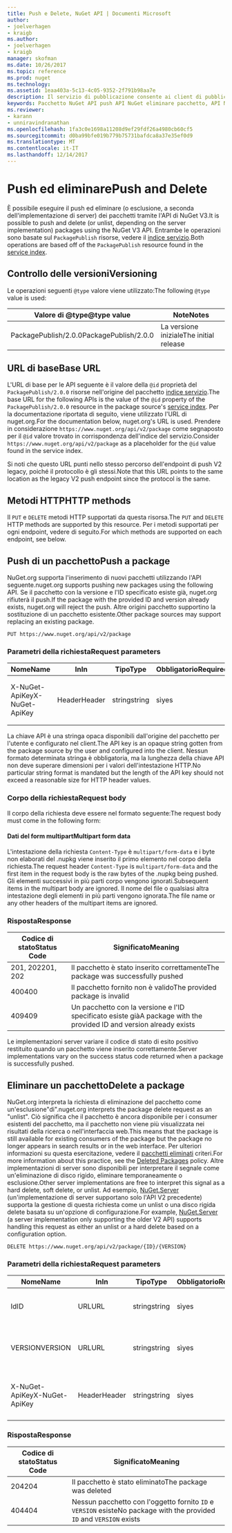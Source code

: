 ```yaml
---
title: Push e Delete, NuGet API | Documenti Microsoft
author:
- joelverhagen
- kraigb
ms.author:
- joelverhagen
- kraigb
manager: skofman
ms.date: 10/26/2017
ms.topic: reference
ms.prod: nuget
ms.technology: 
ms.assetid: 1eaa403a-5c13-4c05-9352-2f791b98aa7e
description: Il servizio di pubblicazione consente ai client di pubblicare nuovi pacchetti e l'esclusione o eliminare i pacchetti esistenti.
keywords: Pacchetto NuGet API push API NuGet eliminare pacchetto, API NuGet esclusione di pacchetto, pacchetto di caricamento API NuGet, API NuGet creare pacchetto
ms.reviewer:
- karann
- unniravindranathan
ms.openlocfilehash: 1fa3c0e1698a11208d9ef29fdf26a4980cb60cf5
ms.sourcegitcommit: d0ba99bfe019b779b75731bafdca8a37e35ef0d9
ms.translationtype: MT
ms.contentlocale: it-IT
ms.lasthandoff: 12/14/2017
---
```

# <a name="push-and-delete"></a><span data-ttu-id="98c51-104">Push ed eliminare</span><span class="sxs-lookup"><span data-stu-id="98c51-104">Push and Delete</span></span>

<span data-ttu-id="98c51-105">È possibile eseguire il push ed eliminare (o esclusione, a seconda dell'implementazione di server) dei pacchetti tramite l'API di NuGet V3.</span><span class="sxs-lookup"><span data-stu-id="98c51-105">It is possible to push and delete (or unlist, depending on the server implementation) packages using the NuGet V3 API.</span></span>
<span data-ttu-id="98c51-106">Entrambe le operazioni sono basate sul `PackagePublish` risorse, vedere il [indice servizio](service-index.md).</span><span class="sxs-lookup"><span data-stu-id="98c51-106">Both operations are based off of the `PackagePublish` resource found in the [service index](service-index.md).</span></span>

## <a name="versioning"></a><span data-ttu-id="98c51-107">Controllo delle versioni</span><span class="sxs-lookup"><span data-stu-id="98c51-107">Versioning</span></span>

<span data-ttu-id="98c51-108">Le operazioni seguenti `@type` valore viene utilizzato:</span><span class="sxs-lookup"><span data-stu-id="98c51-108">The following `@type` value is used:</span></span>

<span data-ttu-id="98c51-109">Valore di @type</span><span class="sxs-lookup"><span data-stu-id="98c51-109">@type value</span></span>          | <span data-ttu-id="98c51-110">Note</span><span class="sxs-lookup"><span data-stu-id="98c51-110">Notes</span></span>
-------------------- | -----
<span data-ttu-id="98c51-111">PackagePublish/2.0.0</span><span class="sxs-lookup"><span data-stu-id="98c51-111">PackagePublish/2.0.0</span></span> | <span data-ttu-id="98c51-112">La versione iniziale</span><span class="sxs-lookup"><span data-stu-id="98c51-112">The initial release</span></span>

## <a name="base-url"></a><span data-ttu-id="98c51-113">URL di base</span><span class="sxs-lookup"><span data-stu-id="98c51-113">Base URL</span></span>

<span data-ttu-id="98c51-114">L'URL di base per le API seguente è il valore della `@id` proprietà del `PackagePublish/2.0.0` risorse nell'origine del pacchetto [indice servizio](service-index.md).</span><span class="sxs-lookup"><span data-stu-id="98c51-114">The base URL for the following APIs is the value of the `@id` property of the `PackagePublish/2.0.0` resource in the package source's [service index](service-index.md).</span></span> <span data-ttu-id="98c51-115">Per la documentazione riportata di seguito, viene utilizzato l'URL di nuget.org.</span><span class="sxs-lookup"><span data-stu-id="98c51-115">For the documentation below, nuget.org's URL is used.</span></span> <span data-ttu-id="98c51-116">Prendere in considerazione `https://www.nuget.org/api/v2/package` come segnaposto per il `@id` valore trovato in corrispondenza dell'indice del servizio.</span><span class="sxs-lookup"><span data-stu-id="98c51-116">Consider `https://www.nuget.org/api/v2/package` as a placeholder for the `@id` value found in the service index.</span></span>

<span data-ttu-id="98c51-117">Si noti che questo URL punti nello stesso percorso dell'endpoint di push V2 legacy, poiché il protocollo è gli stessi.</span><span class="sxs-lookup"><span data-stu-id="98c51-117">Note that this URL points to the same location as the legacy V2 push endpoint since the protocol is the same.</span></span>

## <a name="http-methods"></a><span data-ttu-id="98c51-118">Metodi HTTP</span><span class="sxs-lookup"><span data-stu-id="98c51-118">HTTP methods</span></span>

<span data-ttu-id="98c51-119">Il `PUT` e `DELETE` metodi HTTP supportati da questa risorsa.</span><span class="sxs-lookup"><span data-stu-id="98c51-119">The `PUT` and `DELETE` HTTP methods are supported by this resource.</span></span> <span data-ttu-id="98c51-120">Per i metodi supportati per ogni endpoint, vedere di seguito.</span><span class="sxs-lookup"><span data-stu-id="98c51-120">For which methods are supported on each endpoint, see below.</span></span>

## <a name="push-a-package"></a><span data-ttu-id="98c51-121">Push di un pacchetto</span><span class="sxs-lookup"><span data-stu-id="98c51-121">Push a package</span></span>

<span data-ttu-id="98c51-122">NuGet.org supporta l'inserimento di nuovi pacchetti utilizzando l'API seguente.</span><span class="sxs-lookup"><span data-stu-id="98c51-122">nuget.org supports pushing new packages using the following API.</span></span> <span data-ttu-id="98c51-123">Se il pacchetto con la versione e l'ID specificato esiste già, nuget.org rifiuterà il push.</span><span class="sxs-lookup"><span data-stu-id="98c51-123">If the package with the provided ID and version already exists, nuget.org will reject the push.</span></span> <span data-ttu-id="98c51-124">Altre origini pacchetto supportino la sostituzione di un pacchetto esistente.</span><span class="sxs-lookup"><span data-stu-id="98c51-124">Other package sources may support replacing an existing package.</span></span>

```
PUT https://www.nuget.org/api/v2/package
```

### <a name="request-parameters"></a><span data-ttu-id="98c51-125">Parametri della richiesta</span><span class="sxs-lookup"><span data-stu-id="98c51-125">Request parameters</span></span>

<span data-ttu-id="98c51-126">Nome</span><span class="sxs-lookup"><span data-stu-id="98c51-126">Name</span></span>           | <span data-ttu-id="98c51-127">In</span><span class="sxs-lookup"><span data-stu-id="98c51-127">In</span></span>     | <span data-ttu-id="98c51-128">Tipo</span><span class="sxs-lookup"><span data-stu-id="98c51-128">Type</span></span>   | <span data-ttu-id="98c51-129">Obbligatorio</span><span class="sxs-lookup"><span data-stu-id="98c51-129">Required</span></span> | <span data-ttu-id="98c51-130">Note</span><span class="sxs-lookup"><span data-stu-id="98c51-130">Notes</span></span>
-------------- | ------ | ------ | -------- | -----
<span data-ttu-id="98c51-131">X-NuGet-ApiKey</span><span class="sxs-lookup"><span data-stu-id="98c51-131">X-NuGet-ApiKey</span></span> | <span data-ttu-id="98c51-132">Header</span><span class="sxs-lookup"><span data-stu-id="98c51-132">Header</span></span> | <span data-ttu-id="98c51-133">string</span><span class="sxs-lookup"><span data-stu-id="98c51-133">string</span></span> | <span data-ttu-id="98c51-134">sì</span><span class="sxs-lookup"><span data-stu-id="98c51-134">yes</span></span>      | <span data-ttu-id="98c51-135">Ad esempio, `X-NuGet-ApiKey: {USER_API_KEY}`.</span><span class="sxs-lookup"><span data-stu-id="98c51-135">For example, `X-NuGet-ApiKey: {USER_API_KEY}`</span></span>

<span data-ttu-id="98c51-136">La chiave API è una stringa opaca disponibili dall'origine del pacchetto per l'utente e configurato nel client.</span><span class="sxs-lookup"><span data-stu-id="98c51-136">The API key is an opaque string gotten from the package source by the user and configured into the client.</span></span> <span data-ttu-id="98c51-137">Nessun formato determinata stringa è obbligatoria, ma la lunghezza della chiave API non deve superare dimensioni per i valori dell'intestazione HTTP.</span><span class="sxs-lookup"><span data-stu-id="98c51-137">No particular string format is mandated but the length of the API key should not exceed a reasonable size for HTTP header values.</span></span>

### <a name="request-body"></a><span data-ttu-id="98c51-138">Corpo della richiesta</span><span class="sxs-lookup"><span data-stu-id="98c51-138">Request body</span></span>

<span data-ttu-id="98c51-139">Il corpo della richiesta deve essere nel formato seguente:</span><span class="sxs-lookup"><span data-stu-id="98c51-139">The request body must come in the following form:</span></span>

#### <a name="multipart-form-data"></a><span data-ttu-id="98c51-140">Dati del form multipart</span><span class="sxs-lookup"><span data-stu-id="98c51-140">Multipart form data</span></span>

<span data-ttu-id="98c51-141">L'intestazione della richiesta `Content-Type` è `multipart/form-data` e i byte non elaborati del .nupkg viene inserito il primo elemento nel corpo della richiesta.</span><span class="sxs-lookup"><span data-stu-id="98c51-141">The request header `Content-Type` is `multipart/form-data` and the first item in the request body is the raw bytes of the .nupkg being pushed.</span></span> <span data-ttu-id="98c51-142">Gli elementi successivi in più parti corpo vengono ignorati.</span><span class="sxs-lookup"><span data-stu-id="98c51-142">Subsequent items in the multipart body are ignored.</span></span> <span data-ttu-id="98c51-143">Il nome del file o qualsiasi altra intestazione degli elementi in più parti vengono ignorata.</span><span class="sxs-lookup"><span data-stu-id="98c51-143">The file name or any other headers of the multipart items are ignored.</span></span>

### <a name="response"></a><span data-ttu-id="98c51-144">Risposta</span><span class="sxs-lookup"><span data-stu-id="98c51-144">Response</span></span>

<span data-ttu-id="98c51-145">Codice di stato</span><span class="sxs-lookup"><span data-stu-id="98c51-145">Status Code</span></span> | <span data-ttu-id="98c51-146">Significato</span><span class="sxs-lookup"><span data-stu-id="98c51-146">Meaning</span></span>
----------- | -------
<span data-ttu-id="98c51-147">201, 202</span><span class="sxs-lookup"><span data-stu-id="98c51-147">201, 202</span></span>    | <span data-ttu-id="98c51-148">Il pacchetto è stato inserito correttamente</span><span class="sxs-lookup"><span data-stu-id="98c51-148">The package was successfully pushed</span></span>
<span data-ttu-id="98c51-149">400</span><span class="sxs-lookup"><span data-stu-id="98c51-149">400</span></span>         | <span data-ttu-id="98c51-150">Il pacchetto fornito non è valido</span><span class="sxs-lookup"><span data-stu-id="98c51-150">The provided package is invalid</span></span>
<span data-ttu-id="98c51-151">409</span><span class="sxs-lookup"><span data-stu-id="98c51-151">409</span></span>         | <span data-ttu-id="98c51-152">Un pacchetto con la versione e l'ID specificato esiste già</span><span class="sxs-lookup"><span data-stu-id="98c51-152">A package with the provided ID and version already exists</span></span>

<span data-ttu-id="98c51-153">Le implementazioni server variare il codice di stato di esito positivo restituito quando un pacchetto viene inserito correttamente.</span><span class="sxs-lookup"><span data-stu-id="98c51-153">Server implementations vary on the success status code returned when a package is successfully pushed.</span></span>

## <a name="delete-a-package"></a><span data-ttu-id="98c51-154">Eliminare un pacchetto</span><span class="sxs-lookup"><span data-stu-id="98c51-154">Delete a package</span></span>

<span data-ttu-id="98c51-155">NuGet.org interpreta la richiesta di eliminazione del pacchetto come un'esclusione"di".</span><span class="sxs-lookup"><span data-stu-id="98c51-155">nuget.org interprets the package delete request as an "unlist".</span></span> <span data-ttu-id="98c51-156">Ciò significa che il pacchetto è ancora disponibile per i consumer esistenti del pacchetto, ma il pacchetto non viene più visualizzata nei risultati della ricerca o nell'interfaccia web.</span><span class="sxs-lookup"><span data-stu-id="98c51-156">This means that the package is still available for existing consumers of the package but the package no longer appears in search results or in the web interface.</span></span> <span data-ttu-id="98c51-157">Per ulteriori informazioni su questa esercitazione, vedere il [pacchetti eliminati](../policies/deleting-packages.md) criteri.</span><span class="sxs-lookup"><span data-stu-id="98c51-157">For more information about this practice, see the [Deleted Packages](../policies/deleting-packages.md) policy.</span></span> <span data-ttu-id="98c51-158">Altre implementazioni di server sono disponibili per interpretare il segnale come un'eliminazione di disco rigido, eliminare temporaneamente o esclusione.</span><span class="sxs-lookup"><span data-stu-id="98c51-158">Other server implementations are free to interpret this signal as a hard delete, soft delete, or unlist.</span></span> <span data-ttu-id="98c51-159">Ad esempio, [NuGet.Server](https://www.nuget.org/packages/NuGet.Server) (un'implementazione di server supportano solo l'API V2 precedente) supporta la gestione di questa richiesta come un unlist o una disco rigida delete basata su un'opzione di configurazione.</span><span class="sxs-lookup"><span data-stu-id="98c51-159">For example, [NuGet.Server](https://www.nuget.org/packages/NuGet.Server) (a server implementation only supporting the older V2 API) supports handling this request as either an unlist or a hard delete based on a configuration option.</span></span>

```
DELETE https://www.nuget.org/api/v2/package/{ID}/{VERSION}
```

### <a name="request-parameters"></a><span data-ttu-id="98c51-160">Parametri della richiesta</span><span class="sxs-lookup"><span data-stu-id="98c51-160">Request parameters</span></span>

<span data-ttu-id="98c51-161">Nome</span><span class="sxs-lookup"><span data-stu-id="98c51-161">Name</span></span>           | <span data-ttu-id="98c51-162">In</span><span class="sxs-lookup"><span data-stu-id="98c51-162">In</span></span>     | <span data-ttu-id="98c51-163">Tipo</span><span class="sxs-lookup"><span data-stu-id="98c51-163">Type</span></span>   | <span data-ttu-id="98c51-164">Obbligatorio</span><span class="sxs-lookup"><span data-stu-id="98c51-164">Required</span></span> | <span data-ttu-id="98c51-165">Note</span><span class="sxs-lookup"><span data-stu-id="98c51-165">Notes</span></span>
-------------- | ------ | ------ | -------- | -----
<span data-ttu-id="98c51-166">Id</span><span class="sxs-lookup"><span data-stu-id="98c51-166">ID</span></span>             | <span data-ttu-id="98c51-167">URL</span><span class="sxs-lookup"><span data-stu-id="98c51-167">URL</span></span>    | <span data-ttu-id="98c51-168">string</span><span class="sxs-lookup"><span data-stu-id="98c51-168">string</span></span> | <span data-ttu-id="98c51-169">sì</span><span class="sxs-lookup"><span data-stu-id="98c51-169">yes</span></span>      | <span data-ttu-id="98c51-170">L'ID del pacchetto da eliminare</span><span class="sxs-lookup"><span data-stu-id="98c51-170">The ID of the package to delete</span></span>
<span data-ttu-id="98c51-171">VERSION</span><span class="sxs-lookup"><span data-stu-id="98c51-171">VERSION</span></span>        | <span data-ttu-id="98c51-172">URL</span><span class="sxs-lookup"><span data-stu-id="98c51-172">URL</span></span>    | <span data-ttu-id="98c51-173">string</span><span class="sxs-lookup"><span data-stu-id="98c51-173">string</span></span> | <span data-ttu-id="98c51-174">sì</span><span class="sxs-lookup"><span data-stu-id="98c51-174">yes</span></span>      | <span data-ttu-id="98c51-175">La versione del pacchetto da eliminare</span><span class="sxs-lookup"><span data-stu-id="98c51-175">The version of the package to delete</span></span>
<span data-ttu-id="98c51-176">X-NuGet-ApiKey</span><span class="sxs-lookup"><span data-stu-id="98c51-176">X-NuGet-ApiKey</span></span> | <span data-ttu-id="98c51-177">Header</span><span class="sxs-lookup"><span data-stu-id="98c51-177">Header</span></span> | <span data-ttu-id="98c51-178">string</span><span class="sxs-lookup"><span data-stu-id="98c51-178">string</span></span> | <span data-ttu-id="98c51-179">sì</span><span class="sxs-lookup"><span data-stu-id="98c51-179">yes</span></span>      | <span data-ttu-id="98c51-180">Ad esempio, `X-NuGet-ApiKey: {USER_API_KEY}`.</span><span class="sxs-lookup"><span data-stu-id="98c51-180">For example, `X-NuGet-ApiKey: {USER_API_KEY}`</span></span>

### <a name="response"></a><span data-ttu-id="98c51-181">Risposta</span><span class="sxs-lookup"><span data-stu-id="98c51-181">Response</span></span>

<span data-ttu-id="98c51-182">Codice di stato</span><span class="sxs-lookup"><span data-stu-id="98c51-182">Status Code</span></span> | <span data-ttu-id="98c51-183">Significato</span><span class="sxs-lookup"><span data-stu-id="98c51-183">Meaning</span></span>
----------- | -------
<span data-ttu-id="98c51-184">204</span><span class="sxs-lookup"><span data-stu-id="98c51-184">204</span></span>         | <span data-ttu-id="98c51-185">Il pacchetto è stato eliminato</span><span class="sxs-lookup"><span data-stu-id="98c51-185">The package was deleted</span></span>
<span data-ttu-id="98c51-186">404</span><span class="sxs-lookup"><span data-stu-id="98c51-186">404</span></span>         | <span data-ttu-id="98c51-187">Nessun pacchetto con l'oggetto fornito `ID` e `VERSION` esiste</span><span class="sxs-lookup"><span data-stu-id="98c51-187">No package with the provided `ID` and `VERSION` exists</span></span>
